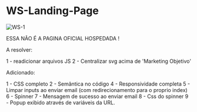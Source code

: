 # WS-Landing-Page

![WS-1](https://github.com/yagomalves/WS-Landing-Page/assets/137124205/d7e5e447-766c-421f-a8b7-a3ddeca56dfa)

ESSA NÃO É A PAGINA OFICIAL HOSPEDADA !

A resolver:

1 - readicionar arquivos JS
2 - Centralizar svg acima de 'Marketing Objetivo'


Adicionado: 

1 - CSS completo
2 - Semântica no código 
4 - Responsividade completa
5 - Limpar inputs ao enviar email (com redirecionamento para o proprio index)
6 - Spinner
7 - Mensagem de sucesso ao enviar email
8 - Css do spinner
9 - Popup exibido através de variáveis da URL.